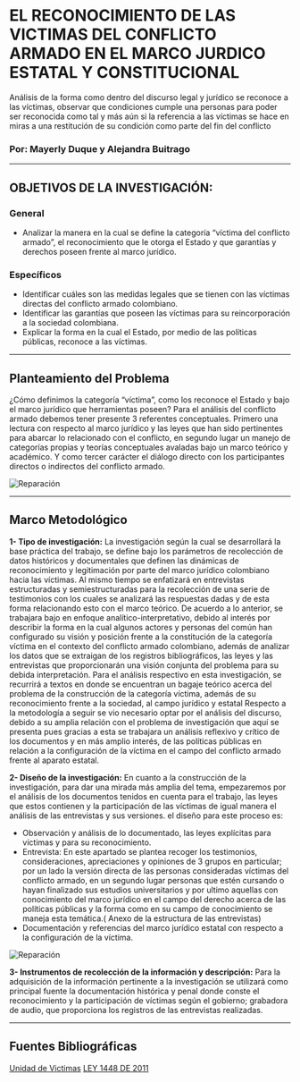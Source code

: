 # EL RECONOCIMIENTO DE LAS VICTIMAS DEL CONFLICTO ARMADO EN EL MARCO JURDICO ESTATAL Y CONSTITUCIONAL
 Análisis de la forma como dentro del discurso legal y jurídico se reconoce a las víctimas, observar que condiciones cumple una personas para poder ser reconocida como tal y más aún si la referencia a las víctimas se hace en miras a una restitución de su condición como parte del fin del conflicto
### Por: Mayerly Duque y Alejandra Buitrago 
___
## OBJETIVOS DE LA INVESTIGACIÓN:



### General 

  - Analizar la manera en la cual se define la categoría “víctima del conflicto armado”, el reconocimiento que le otorga el Estado y que garantías y derechos poseen frente al marco jurídico.
  ### Específicos 
  - Identificar cuáles son las medidas legales que se tienen con las víctimas directas del conflicto armado colombiano.
  - Identificar las garantías que poseen las víctimas para su reincorporación a la sociedad colombiana.
  - Explicar la forma en la cual el Estado, por medio de las políticas públicas, reconoce a las víctimas.
___
## Planteamiento del Problema

¿Cómo definimos la categoría “víctima”, como los reconoce  el Estado y bajo el marco jurídico que herramientas poseen?
Para el análisis del conflicto armado debemos tener presente 3 referentes conceptuales. Primero una lectura con respecto al marco jurídico y las leyes que han sido pertinentes para abarcar lo relacionado con el conflicto, en segundo lugar un manejo de categorías propias y teorías conceptuales avaladas bajo un marco teórico y académico. Y como tercer carácter el diálogo directo con los participantes directos o indirectos del conflicto armado.

![Reparación](https://www.elcolombiano.com/documents/10157/0/620x250/0c0/0d0/none/11101/OMKE/ley-victimas-conflicto-620x250-31072011.jpg)     

---
## Marco Metodológico 
__1- Tipo de investigación:__ La investigación según la cual se desarrollará la base práctica del trabajo, se define bajo los parámetros de recolección de datos históricos y documentales que definen las dinámicas de reconocimiento y legitimación por parte del marco jurídico colombiano hacia las víctimas. Al mismo tiempo se enfatizará en entrevistas estructuradas y semiestructuradas para la recolección de una serie de testimonios con los cuales se analizará las respuestas dadas y de esta forma relacionando esto con el marco teórico. 
De acuerdo a lo anterior, se trabajara bajo en enfoque analítico-interpretativo, debido al interés por describir la forma en la cual algunos actores y personas del común han configurado su visión y posición frente a la constitución de la categoría víctima en el contexto del conflicto armado colombiano, además de analizar los datos que se extraigan de los registros bibliográficos, las leyes y las entrevistas que proporcionarán una visión conjunta del problema para su debida interpretación.
Para el análisis respectivo en esta investigación, se recurrirá a textos en donde se encuentran un bagaje teórico acerca del problema de la construcción de la categoría víctima, además de su reconocimiento frente a la sociedad, al campo jurídico y estatal
Respecto a la metodología a seguir se vio necesario optar  por el análisis del discurso, debido a su amplia relación con el problema de investigación que aquí se presenta pues gracias a esta se trabajara un análisis reflexivo y crítico de los documentos y en más amplio interés, de las políticas públicas en relación a la configuración de la víctima en el campo del conflicto armado frente al aparato estatal.

__2- Diseño de la investigación:__ En cuanto a la construcción de la investigación, para dar una mirada más amplia del tema, empezaremos por el análisis de los documentos tenidos en cuenta para el trabajo, las leyes que estos contienen y la participación de las víctimas de igual manera el análisis de las entrevistas y sus versiones. el diseño para este proceso es:

- Observación y análisis de lo documentado,  las leyes explícitas para víctimas y para su reconocimiento.
 - Entrevista: En este apartado se plantea recoger los testimonios, consideraciones, apreciaciones y opiniones de 3 grupos en particular; por un lado la versión directa de las personas consideradas víctimas del conflicto armado, en un segundo lugar personas que estén cursando o hayan finalizado sus estudios universitarios y por ultimo aquellas con conocimiento del marco jurídico en el campo del derecho acerca de las políticas públicas y la forma como en su campo de conocimiento se maneja esta temática.( Anexo de la estructura de las entrevistas)
 - Documentación y referencias del marco jurídico estatal con respecto a la configuración de la víctima. 

![Reparación](https://verdadabierta.com/wp-content/uploads/2018/07/apertura-reparacion-colectiva.jpg) 

__3- Instrumentos de recolección de la información y descripción:__ Para la adquisición de la información pertinente a la investigación se utilizará como principal fuente  la documentación histórica y penal donde conste el reconocimiento y la participación de víctimas según el gobierno; grabadora de audio, que proporciona los registros de las entrevistas realizadas.
___
## Fuentes Bibliográficas 
[Unidad de Victimas](https://www.unidadvictimas.gov.co/especiales/leyvictimas2020/index.html)
[LEY 1448 DE 2011](http://wp.presidencia.gov.co/sitios/normativa/leyes/Documents/Juridica/LEY%201448%20DE%202011.pdf) 
